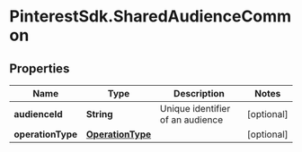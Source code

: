 # PinterestSdk.SharedAudienceCommon

## Properties

Name | Type | Description | Notes
------------ | ------------- | ------------- | -------------
**audienceId** | **String** | Unique identifier of an audience | [optional] 
**operationType** | [**OperationType**](OperationType.md) |  | [optional] 



